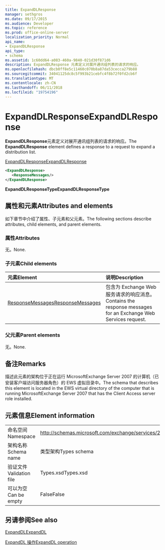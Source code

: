 ```yaml
---
title: ExpandDLResponse
manager: sethgros
ms.date: 09/17/2015
ms.audience: Developer
ms.topic: reference
ms.prod: office-online-server
localization_priority: Normal
api_name:
- ExpandDLResponse
api_type:
- schema
ms.assetid: 1c60dd64-a083-460a-9840-021d30f871d6
description: ExpandDLResponse 元素定义对展开通讯组列表的请求的响应。
ms.openlocfilehash: dbcb0ff8e5c11460c070b8a87da53cecca279b88
ms.sourcegitcommit: 34041125dc8c5f993b21cebfc4f8b72f0fd2cb6f
ms.translationtype: MT
ms.contentlocale: zh-CN
ms.lasthandoff: 06/11/2018
ms.locfileid: "19754196"
---
```

# <a name="expanddlresponse"></a><span data-ttu-id="f8b14-103">ExpandDLResponse</span><span class="sxs-lookup"><span data-stu-id="f8b14-103">ExpandDLResponse</span></span>

<span data-ttu-id="f8b14-104">**ExpandDLResponse**元素定义对展开通讯组列表的请求的响应。</span><span class="sxs-lookup"><span data-stu-id="f8b14-104">The **ExpandDLResponse** element defines a response to a request to expand a distribution list.</span></span> 
  
[<span data-ttu-id="f8b14-105">ExpandDLResponse</span><span class="sxs-lookup"><span data-stu-id="f8b14-105">ExpandDLResponse</span></span>](expanddlresponse.md)
  
```xml
<ExpandDLResponse>
   <ResponseMessages/>
</ExpandDLResponse>
```

 <span data-ttu-id="f8b14-106">**ExpandDLResponseType**</span><span class="sxs-lookup"><span data-stu-id="f8b14-106">**ExpandDLResponseType**</span></span>
## <a name="attributes-and-elements"></a><span data-ttu-id="f8b14-107">属性和元素</span><span class="sxs-lookup"><span data-stu-id="f8b14-107">Attributes and elements</span></span>

<span data-ttu-id="f8b14-108">如下章节中介绍了属性、子元素和父元素。</span><span class="sxs-lookup"><span data-stu-id="f8b14-108">The following sections describe attributes, child elements, and parent elements.</span></span>
  
### <a name="attributes"></a><span data-ttu-id="f8b14-109">属性</span><span class="sxs-lookup"><span data-stu-id="f8b14-109">Attributes</span></span>

<span data-ttu-id="f8b14-110">无。</span><span class="sxs-lookup"><span data-stu-id="f8b14-110">None.</span></span>
  
### <a name="child-elements"></a><span data-ttu-id="f8b14-111">子元素</span><span class="sxs-lookup"><span data-stu-id="f8b14-111">Child elements</span></span>

|<span data-ttu-id="f8b14-112">**元素**</span><span class="sxs-lookup"><span data-stu-id="f8b14-112">**Element**</span></span>|<span data-ttu-id="f8b14-113">**说明**</span><span class="sxs-lookup"><span data-stu-id="f8b14-113">**Description**</span></span>|
|:-----|:-----|
|[<span data-ttu-id="f8b14-114">ResponseMessages</span><span class="sxs-lookup"><span data-stu-id="f8b14-114">ResponseMessages</span></span>](responsemessages.md) <br/> |<span data-ttu-id="f8b14-115">包含为 Exchange Web 服务请求的响应消息。</span><span class="sxs-lookup"><span data-stu-id="f8b14-115">Contains the response messages for an Exchange Web Services request.</span></span>  <br/> |
   
### <a name="parent-elements"></a><span data-ttu-id="f8b14-116">父元素</span><span class="sxs-lookup"><span data-stu-id="f8b14-116">Parent elements</span></span>

<span data-ttu-id="f8b14-117">无。</span><span class="sxs-lookup"><span data-stu-id="f8b14-117">None.</span></span>
  
## <a name="remarks"></a><span data-ttu-id="f8b14-118">备注</span><span class="sxs-lookup"><span data-stu-id="f8b14-118">Remarks</span></span>

<span data-ttu-id="f8b14-119">描述此元素的架构位于正在运行 MicrosoftExchange Server 2007 的计算机（已安装客户端访问服务器角色）的 EWS 虚拟目录中。</span><span class="sxs-lookup"><span data-stu-id="f8b14-119">The schema that describes this element is located in the EWS virtual directory of the computer that is running MicrosoftExchange Server 2007 that has the Client Access server role installed.</span></span>
  
## <a name="element-information"></a><span data-ttu-id="f8b14-120">元素信息</span><span class="sxs-lookup"><span data-stu-id="f8b14-120">Element information</span></span>

|||
|:-----|:-----|
|<span data-ttu-id="f8b14-121">命名空间</span><span class="sxs-lookup"><span data-stu-id="f8b14-121">Namespace</span></span>  <br/> |http://schemas.microsoft.com/exchange/services/2006/types  <br/> |
|<span data-ttu-id="f8b14-122">架构名称</span><span class="sxs-lookup"><span data-stu-id="f8b14-122">Schema name</span></span>  <br/> |<span data-ttu-id="f8b14-123">类型架构</span><span class="sxs-lookup"><span data-stu-id="f8b14-123">Types schema</span></span>  <br/> |
|<span data-ttu-id="f8b14-124">验证文件</span><span class="sxs-lookup"><span data-stu-id="f8b14-124">Validation file</span></span>  <br/> |<span data-ttu-id="f8b14-125">Types.xsd</span><span class="sxs-lookup"><span data-stu-id="f8b14-125">Types.xsd</span></span>  <br/> |
|<span data-ttu-id="f8b14-126">可以为空</span><span class="sxs-lookup"><span data-stu-id="f8b14-126">Can be empty</span></span>  <br/> |<span data-ttu-id="f8b14-127">False</span><span class="sxs-lookup"><span data-stu-id="f8b14-127">False</span></span>  <br/> |
   
## <a name="see-also"></a><span data-ttu-id="f8b14-128">另请参阅</span><span class="sxs-lookup"><span data-stu-id="f8b14-128">See also</span></span>



[<span data-ttu-id="f8b14-129">ExpandDL</span><span class="sxs-lookup"><span data-stu-id="f8b14-129">ExpandDL</span></span>](expanddl.md)
  
[<span data-ttu-id="f8b14-130">ExpandDL 操作</span><span class="sxs-lookup"><span data-stu-id="f8b14-130">ExpandDL operation</span></span>](expanddl-operation.md)

